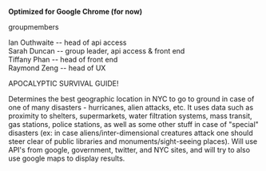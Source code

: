 **Optimized for Google Chrome (for now)**


groupmembers

Ian Outhwaite -- head of api access  
Sarah Duncan -- group leader, api access & front end  
Tiffany Phan -- head of front end  
Raymond Zeng -- head of UX

APOCALYPTIC SURVIVAL GUIDE!

Determines the best geographic location in NYC to go to ground in case of one of many disasters - hurricanes, alien attacks, etc. It uses data such as proximity to shelters, supermarkets, water filtration systems, mass transit, gas stations, police stations, as well as some other stuff in case of "special" disasters (ex: in case aliens/inter-dimensional creatures attack one should steer clear of public libraries and monuments/sight-seeing places). Will use API's from google, government, twitter, and NYC sites, and will try to also use google maps to display results.
